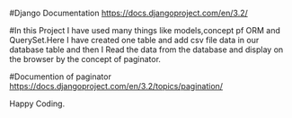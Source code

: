 #Django Documentation
https://docs.djangoproject.com/en/3.2/

#In this Project I have used many things like models,concept pf ORM and QuerySet.Here I have created one table and add csv file data in our database table and then I Read the data from the database and display on the browser by the concept of paginator.

#Documention of paginator
https://docs.djangoproject.com/en/3.2/topics/pagination/

Happy Coding.
